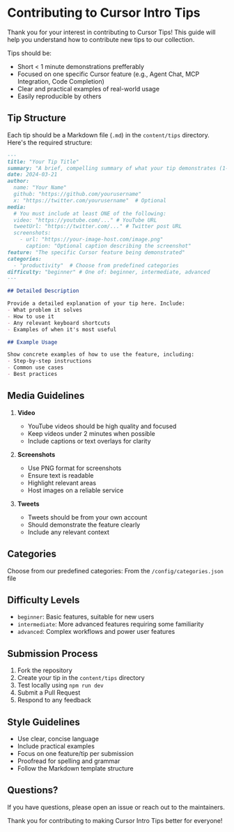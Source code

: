 # Contributing to Cursor Intro Tips

Thank you for your interest in contributing to Cursor Tips! This guide will help you understand how to contribute new tips to our collection.

Tips should be:
- Short < 1 minute demonstrations prefferably
- Focused on one specific Cursor feature (e.g., Agent Chat, MCP Integration, Code Completion)
- Clear and practical examples of real-world usage
- Easily reproducible by others

## Tip Structure

Each tip should be a Markdown file (`.md`) in the `content/tips` directory. Here's the required structure:

```markdown
---
title: "Your Tip Title"
summary: "A brief, compelling summary of what your tip demonstrates (1-2 sentences)"
date: 2024-03-21
author:
  name: "Your Name"
  github: "https://github.com/yourusername"
  x: "https://twitter.com/yourusername"  # Optional
media:
  # You must include at least ONE of the following:
  video: "https://youtube.com/..." # YouTube URL
  tweetUrl: "https://twitter.com/..." # Twitter post URL
  screenshots:
    - url: "https://your-image-host.com/image.png"
      caption: "Optional caption describing the screenshot"
feature: "The specific Cursor feature being demonstrated"
categories: 
  - "productivity"  # Choose from predefined categories
difficulty: "beginner" # One of: beginner, intermediate, advanced
---

## Detailed Description

Provide a detailed explanation of your tip here. Include:
- What problem it solves
- How to use it
- Any relevant keyboard shortcuts
- Examples of when it's most useful

## Example Usage

Show concrete examples of how to use the feature, including:
- Step-by-step instructions
- Common use cases
- Best practices
```

## Media Guidelines

1. **Video**
   - YouTube videos should be high quality and focused
   - Keep videos under 2 minutes when possible
   - Include captions or text overlays for clarity

2. **Screenshots**
   - Use PNG format for screenshots
   - Ensure text is readable
   - Highlight relevant areas
   - Host images on a reliable service

3. **Tweets**
   - Tweets should be from your own account
   - Should demonstrate the feature clearly
   - Include any relevant context

## Categories

Choose from our predefined categories:
From the `/config/categories.json` file

## Difficulty Levels

- `beginner`: Basic features, suitable for new users
- `intermediate`: More advanced features requiring some familiarity
- `advanced`: Complex workflows and power user features

## Submission Process

1. Fork the repository
2. Create your tip in the `content/tips` directory
3. Test locally using `npm run dev`
4. Submit a Pull Request
5. Respond to any feedback

## Style Guidelines

- Use clear, concise language
- Include practical examples
- Focus on one feature/tip per submission
- Proofread for spelling and grammar
- Follow the Markdown template structure

## Questions?

If you have questions, please open an issue or reach out to the maintainers.

Thank you for contributing to making Cursor Intro Tips better for everyone! 